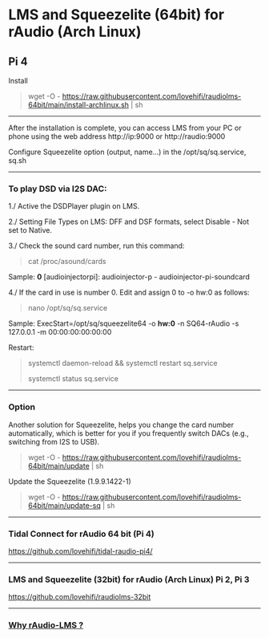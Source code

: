 # LMS and Squeezelite (64bit) for rAudio (Arch Linux)
Pi 4
------------------------
Install 
> wget -O - https://raw.githubusercontent.com/lovehifi/raudiolms-64bit/main/install-archlinux.sh | sh
---------
After the installation is complete, you can access LMS from your PC or phone using the web address http://ip:9000 or http://raudio:9000
>
Configure Squeezelite option (output, name...) in the /opt/sq/sq.service, sq.sh
>
--------
### To play DSD via I2S DAC:

1./ Active the DSDPlayer plugin on LMS.
>
2./ Setting File Types on LMS: DFF and DSF formats, select Disable - Not set to Native.
>
3./ Check the sound card number, run this command: 
>
> cat /proc/asound/cards
>
Sample: 
**0** [audioinjectorpi]: audioinjector-p - audioinjector-pi-soundcard

>
4./ If the card in use is number 0. Edit and assign 0 to -o hw:0 as follows:
>
> nano /opt/sq/sq.service
>
Sample:
ExecStart=/opt/sq/squeezelite64 -o **hw:0** -n SQ64-rAudio -s 127.0.0.1 -m 00:00:00:00:00:00
>

>
Restart:
>
> systemctl daemon-reload && systemctl restart sq.service
>
> systemctl status sq.service
---------
### Option
>
>
Another solution for Squeezelite, helps you change the card number automatically, which is better for you if you frequently switch DACs (e.g., switching from I2S to USB).
> wget -O - https://raw.githubusercontent.com/lovehifi/raudiolms-64bit/main/update | sh
>
>
Update the Squeezelite (1.9.9.1422-1)
> wget -O - https://raw.githubusercontent.com/lovehifi/raudiolms-64bit/main/update-sq | sh
----------------------
>


>
### Tidal Connect for rAudio 64 bit (Pi 4)
https://github.com/lovehifi/tidal-raudio-pi4/
>
----------------------
>
### LMS and Squeezelite (32bit) for rAudio (Arch Linux) Pi 2, Pi 3
>
https://github.com/lovehifi/raudiolms-32bit

----------------------

>
### [Why rAudio-LMS ?](https://github.com/lovehifi/raudiolms-32bit/wiki/Why-rAudio%E2%80%90LMS%3F) 
>

